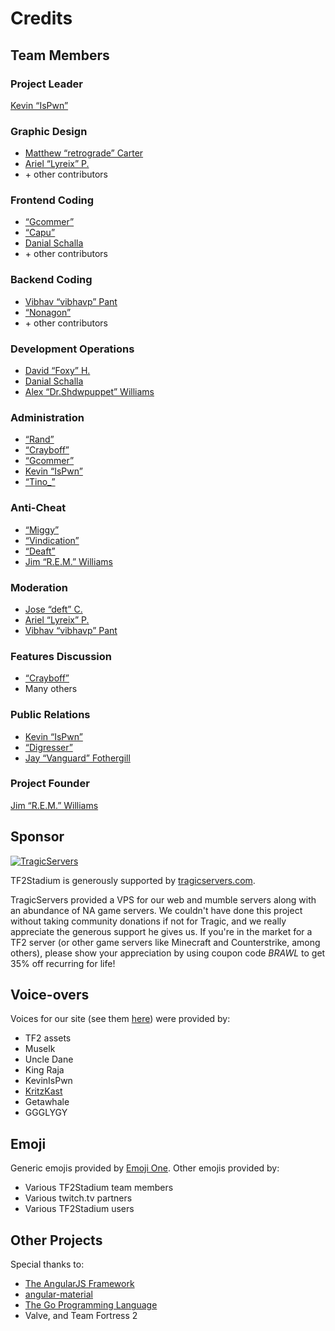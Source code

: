 # Credits

## Team Members

### Project Leader

[Kevin “IsPwn”](https://steamcommunity.com/profiles/76561198027325929)

### Graphic Design

* [Matthew “retrograde” Carter](https://steamcommunity.com/profiles/76561198085994924/)
* [Ariel “Lyreix” P.](https://steamcommunity.com/profiles/76561198016373754)
* \+ other contributors

### Frontend Coding

* [“Gcommer”](https://steamcommunity.com/profiles/76561197993836391)
* [“Capu”](https://steamcommunity.com/profiles/76561198044857348/)
* [Danial Schalla](https://steamcommunity.com/profiles/76561198118294541/)
* \+ other contributors

### Backend Coding

* [Vibhav “vibhavp” Pant](https://steamcommunity.com/profiles/76561198038988384)
* [“Nonagon”](https://steamcommunity.com/profiles/76561197999073985)
* \+ other contributors

### Development Operations

* [David “Foxy” H.](https://steamcommunity.com/profiles/76561197985830365/)
* [Danial Schalla](https://steamcommunity.com/profiles/76561198118294541/)
* [Alex “Dr.Shdwpuppet” Williams](https://steamcommunity.com/id/shdwpuppet/)

### Administration

* [“Rand”](https://steamcommunity.com/profiles/76561198043745557)
* [“Crayboff”](https://steamcommunity.com/profiles/76561198000009691)
* [“Gcommer”](https://steamcommunity.com/profiles/76561197993836391)
* [Kevin “IsPwn”](https://steamcommunity.com/profiles/76561198027325929)
* [“Tino_”](https://steamcommunity.com/profiles/76561198020662852)

### Anti-Cheat

* [“Miggy”](https://steamcommunity.com/profiles/76561197968377396/)
* [“Vindication”](https://steamcommunity.com/profiles/76561198036267748)
* [“Deaft”](https://steamcommunity.com/profiles/76561198037994630/)
* [Jim “R.E.M.” Williams](https://steamcommunity.com/profiles/76561198016790006/)

### Moderation

* [Jose “deft” C.](https://steamcommunity.com/profiles/76561198093435253)
* [Ariel “Lyreix” P.](https://steamcommunity.com/profiles/76561198016373754/)
* [Vibhav “vibhavp” Pant](https://steamcommunity.com/profiles/76561198038988384)

### Features Discussion

* [“Crayboff”](https://steamcommunity.com/profiles/76561198000009691)
* Many others

### Public Relations

* [Kevin “IsPwn”](https://steamcommunity.com/profiles/76561198027325929)
* [“Digresser”](https://steamcommunity.com/profiles/76561198016426367)
* [Jay “Vanguard” Fothergill](https://steamcommunity.com/profiles/76561198047511390)

### Project Founder

[Jim “R.E.M.” Williams](https://steamcommunity.com/profiles/76561198016790006/)

## Sponsor

[![TragicServers](/assets/img/logos/tragicservers.png)](https://www.tragicservers.com/link.php?id=28)

TF2Stadium is generously supported by
[tragicservers.com](https://www.tragicservers.com/link.php?id=28).

TragicServers provided a VPS for our web and mumble servers along with
an abundance of NA game servers. We couldn't have done this project
without taking community donations if not for Tragic, and we really
appreciate the generous support he gives us. If you're in the market
for a TF2 server (or other game servers like Minecraft and
Counterstrike, among others), please show your appreciation by using
coupon code *BRAWL* to get 35% off recurring for life!

## Voice-overs

Voices for our site (see them [here](/settings/sound)) were provided by:

* TF2 assets
* Muselk
* Uncle Dane
* King Raja
* KevinIsPwn
* [KritzKast](http://www.kritzkast.com/)
* Getawhale
* GGGLYGY

## Emoji

Generic emojis provided by [Emoji One](http://emojione.com/). Other
emojis provided by:

* Various TF2Stadium team members
* Various twitch.tv partners
* Various TF2Stadium users

## Other Projects

Special thanks to:

* [The AngularJS Framework](https://angularjs.org/)
* [angular-material](https://material.angularjs.org/latest/)
* [The Go Programming Language](https://golang.org)
* Valve, and Team Fortress 2
